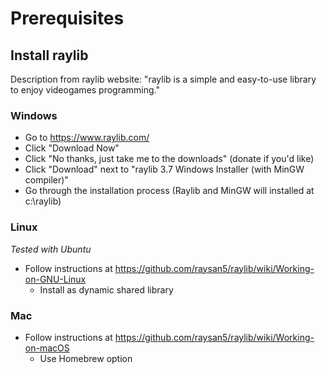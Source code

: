 # Prerequisites

## Install raylib
Description from raylib website: "raylib is a simple and easy-to-use library to enjoy videogames programming."
### Windows
- Go to https://www.raylib.com/
- Click "Download Now"
- Click "No thanks, just take me to the downloads" (donate if you'd like)
- Click "Download" next to "raylib 3.7 Windows Installer (with MinGW compiler)"
- Go through the installation process (Raylib and MinGW will installed at c:\raylib)
### Linux
*Tested with Ubuntu*
- Follow instructions at https://github.com/raysan5/raylib/wiki/Working-on-GNU-Linux
  - Install as dynamic shared library
### Mac
- Follow instructions at https://github.com/raysan5/raylib/wiki/Working-on-macOS
  - Use Homebrew option
